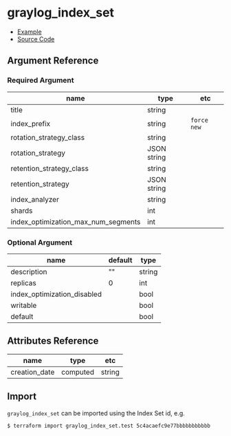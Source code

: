# graylog_index_set

* [Example](../../examples/v0.12/index_set.tf)
* [Source Code](../../graylog/resource/system/indices/indexset/resource.go)

## Argument Reference

### Required Argument

name | type | etc
--- | --- | ---
title | string |
index_prefix | string | `force new`
rotation_strategy_class | string |
rotation_strategy | JSON string |
retention_strategy_class | string |
retention_strategy | JSON string |
index_analyzer | string |
shards | int |
index_optimization_max_num_segments | int |

### Optional Argument

name | default | type
--- | --- | ---
description | "" | string
replicas | 0 | int
index_optimization_disabled | | bool
writable | | bool
default | | bool

## Attributes Reference

name | type | etc
--- | --- | ---
creation_date | computed | string |

## Import

`graylog_index_set` can be imported using the Index Set id, e.g.

```console
$ terraform import graylog_index_set.test 5c4acaefc9e77bbbbbbbbbbb
```
